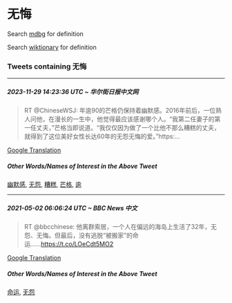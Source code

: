 # 无悔

Search [mdbg](https://www.mdbg.net/chinese/dictionary?page=worddict&wdrst=0&wdqb=无悔) for definition

Search [wiktionary](https://en.wiktionary.org/wiki/无悔) for definition

### Tweets containing 无悔

___
##### 2023-11-29 14:23:36 UTC ~ 华尔街日报中文网
> RT @ChineseWSJ: 年逾90的芒格仍保持着幽默感。2016年前后，一位熟人问他，在漫长的一生中，他觉得最应该感谢哪个人。“我第二任妻子的第一任丈夫，”芒格当即说道。“我仅仅因为做了一个比他不那么糟糕的丈夫，就得到了这位美好女性长达60年的无怨无悔的爱。”https:…

[Google Translation](https://translate.google.com/?hi=en&tab=TT&sl=zh-CN&tl=en&op=translate&text=RT+%40ChineseWSJ%3A+%E5%B9%B4%E9%80%BE90%E7%9A%84%E8%8A%92%E6%A0%BC%E4%BB%8D%E4%BF%9D%E6%8C%81%E7%9D%80%E5%B9%BD%E9%BB%98%E6%84%9F%E3%80%822016%E5%B9%B4%E5%89%8D%E5%90%8E%EF%BC%8C%E4%B8%80%E4%BD%8D%E7%86%9F%E4%BA%BA%E9%97%AE%E4%BB%96%EF%BC%8C%E5%9C%A8%E6%BC%AB%E9%95%BF%E7%9A%84%E4%B8%80%E7%94%9F%E4%B8%AD%EF%BC%8C%E4%BB%96%E8%A7%89%E5%BE%97%E6%9C%80%E5%BA%94%E8%AF%A5%E6%84%9F%E8%B0%A2%E5%93%AA%E4%B8%AA%E4%BA%BA%E3%80%82%E2%80%9C%E6%88%91%E7%AC%AC%E4%BA%8C%E4%BB%BB%E5%A6%BB%E5%AD%90%E7%9A%84%E7%AC%AC%E4%B8%80%E4%BB%BB%E4%B8%88%E5%A4%AB%EF%BC%8C%E2%80%9D%E8%8A%92%E6%A0%BC%E5%BD%93%E5%8D%B3%E8%AF%B4%E9%81%93%E3%80%82%E2%80%9C%E6%88%91%E4%BB%85%E4%BB%85%E5%9B%A0%E4%B8%BA%E5%81%9A%E4%BA%86%E4%B8%80%E4%B8%AA%E6%AF%94%E4%BB%96%E4%B8%8D%E9%82%A3%E4%B9%88%E7%B3%9F%E7%B3%95%E7%9A%84%E4%B8%88%E5%A4%AB%EF%BC%8C%E5%B0%B1%E5%BE%97%E5%88%B0%E4%BA%86%E8%BF%99%E4%BD%8D%E7%BE%8E%E5%A5%BD%E5%A5%B3%E6%80%A7%E9%95%BF%E8%BE%BE60%E5%B9%B4%E7%9A%84%E6%97%A0%E6%80%A8%E6%97%A0%E6%82%94%E7%9A%84%E7%88%B1%E3%80%82%E2%80%9Dhttps%3A%E2%80%A6)
##### Other Words/Names of Interest in the Above Tweet
[幽默感](幽默感.md), [无怨](无怨.md), [糟糕](糟糕.md), [芒格](芒格.md), [逾](逾.md)
___
##### 2021-05-02 06:06:24 UTC ~ BBC News 中文
> RT @bbcchinese: 他离群索居，一个人在偏远的海岛上生活了32年，无怨、无悔。但最后，没有逃脱“被搬家”的命运......https://t.co/LOeCdt5MO2

[Google Translation](https://translate.google.com/?hi=en&tab=TT&sl=zh-CN&tl=en&op=translate&text=RT+%40bbcchinese%3A+%E4%BB%96%E7%A6%BB%E7%BE%A4%E7%B4%A2%E5%B1%85%EF%BC%8C%E4%B8%80%E4%B8%AA%E4%BA%BA%E5%9C%A8%E5%81%8F%E8%BF%9C%E7%9A%84%E6%B5%B7%E5%B2%9B%E4%B8%8A%E7%94%9F%E6%B4%BB%E4%BA%8632%E5%B9%B4%EF%BC%8C%E6%97%A0%E6%80%A8%E3%80%81%E6%97%A0%E6%82%94%E3%80%82%E4%BD%86%E6%9C%80%E5%90%8E%EF%BC%8C%E6%B2%A1%E6%9C%89%E9%80%83%E8%84%B1%E2%80%9C%E8%A2%AB%E6%90%AC%E5%AE%B6%E2%80%9D%E7%9A%84%E5%91%BD%E8%BF%90......https%3A%2F%2Ft.co%2FLOeCdt5MO2)
##### Other Words/Names of Interest in the Above Tweet
[命运](命运.md), [无怨](无怨.md)
